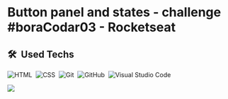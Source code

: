 <h1 align="left">Button panel and states - challenge #boraCodar03 - Rocketseat</h1>

## 🛠 &nbsp;Used Techs

<!-- [JavaScript](https://img.shields.io/badge/-JavaScript-05122A?style=flat&logo=javascript)&nbsp; -->
![HTML](https://img.shields.io/badge/-HTML-05122A?style=flat&logo=HTML5)&nbsp;
![CSS](https://img.shields.io/badge/-CSS-05122A?style=flat&logo=CSS3&logoColor=1572B6)&nbsp;
![Git](https://img.shields.io/badge/-Git-05122A?style=flat&logo=git)&nbsp;
![GitHub](https://img.shields.io/badge/-GitHub-05122A?style=flat&logo=github)&nbsp;
![Visual Studio Code](https://img.shields.io/badge/-Visual%20Studio%20Code-05122A?style=flat&logo=visual-studio-code&logoColor=007ACC)&nbsp;

<a href="https://pedrosvasconcellos.github.io/Botoes-Em-Diferentes-Estados-Rocketseat-boraCodar-desafio-03/" target="_blank"><img src="https://user-images.githubusercontent.com/106352050/214957264-6300a902-6411-4e7a-a93e-e93ed8789f83.jpg"></a>
